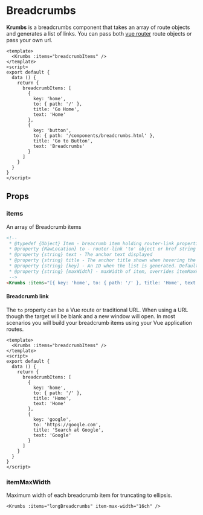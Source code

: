 # Breadcrumbs

**Krumbs** is a breadcrumbs component that takes an array of route objects and generates a list of links. You can pass both [vue router](https://router.vuejs.org/) route objects or pass your own url.

<KCard>
  <template v-slot:body>
    <Krumbs :items="internalBreadcrumbItems" />
  </template>
</KCard>

```vue
<template>
  <Krumbs :items="breadcrumbItems" />
</template>
<script>
export default {
  data () {
    return {
      breadcrumbItems: [
        {
          key: 'home',
          to: { path: '/' },
          title: 'Go Home',
          text: 'Home'
        },
        {
          key: 'button',
          to: { path: '/components/breadcrumbs.html' },
          title: 'Go to Button',
          text: 'Breadcrumbs'
        }
      ]
    }
  }
}
</script>
```

## Props

### items

An array of Breadcrumb items

```html
<!--
 * @typedef {Object} Item - breacrumb item holding router-link properties
 * @property {RawLocation} to - router-link 'to' object or href string
 * @property {string} text - The anchor text displayed
 * @property {string} title - The anchor title shown when hovering the link
 * @property {string} [key] - An ID when the list is generated. Defaults to text if not set.
 * @property {string} [maxWidth] - maxWidth of item, overrides itemMaxWidth
 -->
<Krumbs :items="[{ key: 'home', to: { path: '/' }, title: 'Home', text: 'Home' }]" />
 ```

#### Breadcrumb link

The `to` property can be a Vue route or traditional URL. When using a URL though the target will be blank and a new window will open. In most scenarios you will build your breadcrumb items using your Vue application routes.

<KCard>
  <template v-slot:body>
    <Krumbs :items="externalBreadcrumbItems" />
  </template>
</KCard>

```vue
<template>
  <Krumbs :items="breadcrumbItems" />
</template>
<script>
export default {
  data () {
    return {
      breadcrumbItems: [
        {
          key: 'home',
          to: { path: '/' },
          title: 'Home',
          text: 'Home'
        },
        {
          key: 'google',
          to: 'https://google.com',
          title: 'Search at Google',
          text: 'Google'
        }
      ]
    }
  }
}
</script>
```

### itemMaxWidth

Maximum width of each breadcrumb item for truncating to ellipsis.

<KCard>
  <template v-slot:body>
    <Krumbs :items="longBreadcrumbs" item-max-width="16ch" />
  </template>
</KCard>

```vue
<Krumbs :items="longBreadcrumbs" item-max-width="16ch" />
```

<script>
export default {
  data () {
    return {
      internalBreadcrumbItems: [
        {
          key: 'home',
          to: { path: '/' },
          title: 'Go Home',
          text: 'Home'
        },
        {
          key: 'button',
          to: { path: '/components/breadcrumbs.html' },
          title: 'Go to Button',
          text: 'Breadcrumbs'
        }
      ],
      externalBreadcrumbItems: [
        {
          key: 'home',
          to: { path: '/' },
          title: 'Go Home',
          text: 'Home'
        },
        {
          key: 'google',
          to: 'https://google.com',
          title: 'Search over at Google',
          text: 'Google'
        }
      ],
      longBreadcrumbs: [
        {
          to: { path: '/' },
          title: 'Overview',
          text: 'Overview'
        },
        {
          to: { path: '/' },
          title: 'Services',
          text: 'Services'
        },
        {
          to: { path: '/' },
          title: 'Go Home',
          text: 'f67a3ead-dfb9-4ef9-8cda-6646bc4db950'
        }
      ]
    }
  }
}
</script>
